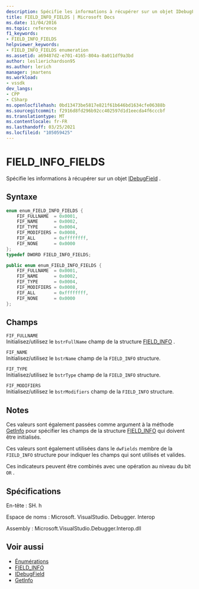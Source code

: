 ```yaml
---
description: Spécifie les informations à récupérer sur un objet IDebugField.
title: FIELD_INFO_FIELDS | Microsoft Docs
ms.date: 11/04/2016
ms.topic: reference
f1_keywords:
- FIELD_INFO_FIELDS
helpviewer_keywords:
- FIELD_INFO_FIELDS enumeration
ms.assetid: a69487d2-e701-4165-804a-8a011df9a3bd
author: leslierichardson95
ms.author: lerich
manager: jmartens
ms.workload:
- vssdk
dev_langs:
- CPP
- CSharp
ms.openlocfilehash: 0bd13473be5817e821f61b646bd1634cfe06388b
ms.sourcegitcommit: f2916d8fd296b92cc402597d1d1eecda4f6cccbf
ms.translationtype: MT
ms.contentlocale: fr-FR
ms.lasthandoff: 03/25/2021
ms.locfileid: "105059425"
---
```

# <a name="field_info_fields"></a>FIELD_INFO_FIELDS
Spécifie les informations à récupérer sur un objet [IDebugField](../../../extensibility/debugger/reference/idebugfield.md) .

## <a name="syntax"></a>Syntaxe

```cpp
enum enum_FIELD_INFO_FIELDS { 
    FIF_FULLNAME  = 0x0001,
    FIF_NAME      = 0x0002,
    FIF_TYPE      = 0x0004,
    FIF_MODIFIERS = 0x0008,
    FIF_ALL       = 0xffffffff,
    FIF_NONE      = 0x0000
};
typedef DWORD FIELD_INFO_FIELDS;
```

```csharp
public enum enum_FIELD_INFO_FIELDS {
    FIF_FULLNAME  = 0x0001,
    FIF_NAME      = 0x0002,
    FIF_TYPE      = 0x0004,
    FIF_MODIFIERS = 0x0008,
    FIF_ALL       = 0xffffffff,
    FIF_NONE      = 0x0000
};
```

## <a name="fields"></a>Champs
`FIF_FULLNAME`\
Initialisez/utilisez le `bstrFullName` champ de la structure [FIELD_INFO](../../../extensibility/debugger/reference/field-info.md) .

`FIF_NAME`\
Initialisez/utilisez le `bstrName` champ de la `FIELD_INFO` structure.

`FIF_TYPE`\
Initialisez/utilisez le `bstrType` champ de la `FIELD_INFO` structure.

`FIF_MODIFIERS`\
Initialisez/utilisez le `bstrModifiers` champ de la `FIELD_INFO` structure.

## <a name="remarks"></a>Notes
Ces valeurs sont également passées comme argument à la méthode [GetInfo](../../../extensibility/debugger/reference/idebugfield-getinfo.md) pour spécifier les champs de la structure [FIELD_INFO](../../../extensibility/debugger/reference/field-info.md) qui doivent être initialisés.

Ces valeurs sont également utilisées dans le `dwFields` membre de la `FIELD_INFO` structure pour indiquer les champs qui sont utilisés et valides.

Ces indicateurs peuvent être combinés avec une opération au niveau du bit `OR` .

## <a name="requirements"></a>Spécifications
En-tête : SH. h

Espace de noms : Microsoft. VisualStudio. Debugger. Interop

Assembly : Microsoft.VisualStudio.Debugger.Interop.dll

## <a name="see-also"></a>Voir aussi
- [Énumérations](../../../extensibility/debugger/reference/enumerations-visual-studio-debugging.md)
- [FIELD_INFO](../../../extensibility/debugger/reference/field-info.md)
- [IDebugField](../../../extensibility/debugger/reference/idebugfield.md)
- [GetInfo](../../../extensibility/debugger/reference/idebugfield-getinfo.md)
